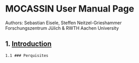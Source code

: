 # MOCASSIN User Manual Page
Authors: Sebastian Eisele, Steffen Neitzel-Grieshammer
Forschungszentrum Jülich & RWTH Aachen University

## 1. [Introduction](./guide-pages/introduction.md)
    1.1 ### Perquisites
